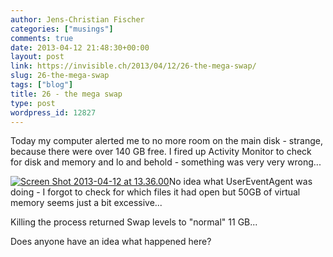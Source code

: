 ```yaml
---
author: Jens-Christian Fischer
categories: ["musings"]
comments: true
date: 2013-04-12 21:48:30+00:00
layout: post
link: https://invisible.ch/2013/04/12/26-the-mega-swap/
slug: 26-the-mega-swap
tags: ["blog"]
title: 26 - the mega swap
type: post
wordpress_id: 12827
---
```


Today my computer alerted me to no more room on the main disk - strange, because there were over 140 GB free. I fired up Activity Monitor to check for disk and memory and lo and behold - something was very very wrong...

[![Screen Shot 2013-04-12 at 13.36.00](/wp-content/uploads/2013/04/Screen-Shot-2013-04-12-at-13.36.00-300x244.png)](/wp-content/uploads/2013/04/Screen-Shot-2013-04-12-at-13.36.00.png)No idea what UserEventAgent was doing - I forgot to check for which files it had open but 50GB of virtual memory seems just a bit excessive...

Killing the process returned Swap levels to "normal" 11 GB...

Does anyone have an idea what happened here?


